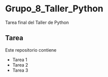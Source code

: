# Grupo_8_Taller_Python
Tarea final del Taller de Python

## Tarea 
Este repositorio contiene 
- Tarea 1
- Tarea 2
- Tarea 3
